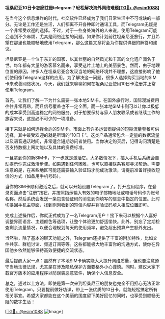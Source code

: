 **坦桑尼亚10日卡怎麽註冊telegram？轻松解决海外网络难题[[TG💪+ @esim1088](https://t.me/s/esim1088)]**

在当今这个信息爆炸的时代，社交软件已经成为了我们日常生活中不可或缺的一部分。无论是工作还是生活，人们都离不开各种即时通讯工具，而Telegram无疑是一个非常受欢迎的选择。不过，对于一些身处海外的人来说，使用Telegram可能会遇到不少麻烦，尤其是网络连接的问题。如果你计划前往坦桑尼亚旅行，并且希望在那里也能顺畅地使用Telegram，那么这篇文章将会为你提供详细的解答和建议。

坦桑尼亚是一个位于东非的国家，以其壮丽的自然风光和丰富的文化遗产闻名于世。每年都有大量的游客慕名而来，享受这片土地上的美丽景色。然而，由于地理位置的原因，许多人在坦桑尼亚会发现当地的网络环境并不理想，这直接影响了他们使用像Telegram这样的应用。为了解决这一问题，很多人选择购买当地的SIM卡来改善网络状况。今天，我们就来聊聊如何在坦桑尼亚使用10日卡注册并正常使用Telegram。

首先，让我们了解一下为什么需要一张本地SIM卡。在国外旅行时，国际漫游费用往往非常高昂，而且信号覆盖也不一定全面。而一张本地SIM卡则可以让你以极低的成本享受到高速稳定的网络服务。对于想要保持与家人朋友联系或者继续工作的旅客来说，这是必不可少的一项准备。

接下来就是如何选择合适的SIM卡。市面上有许多运营商提供的短期流量套餐可供选择，其中最受欢迎的就是所谓的“10日卡”。这类产品通常包含一定量的数据流量以及语音通话时间，非常适合短期访问者使用。当你决定购买后，记得询问清楚是否支持数据上网功能以及具体的资费标准。

一旦拿到你的新SIM卡，下一步就是激活它。大多数情况下，插入手机后系统会自动提示你完成激活步骤。如果遇到任何困难，也可以直接联系客服寻求帮助。需要注意的是，在某些地区可能还需要输入验证码才能成功激活，请提前准备好接收短信的方式（如备用手机号码）。

当你的SIM卡顺利激活之后，就可以开始设置Telegram了。打开应用程序，在登录页面点击“注册”按钮，并按照指示输入有效的电子邮箱地址或电话号码作为账号名称。然后系统会发送一条包含验证码的消息到你填写的信息中指定的位置。此时切换回手机主界面，找到刚刚收到的短信内容并将验证码填入相应位置即可。

完成上述操作后，你就正式成为了一名Telegram用户！接下来可以根据个人喜好调整界面语言、主题颜色等选项，让整个体验更加舒适愉快。此外，别忘了定期检查剩余流量情况，以便合理规划每天的使用频率，避免超出预算产生额外支出。

当然啦，除了基本的聊天功能之外，Telegram还提供了丰富的附加特性，比如文件共享、群组讨论、频道订阅等等。这些都能极大地丰富你的沟通方式，使你在异国他乡依然能够保持高效便捷的交流状态。

最后提醒大家一点：虽然有了本地SIM卡确实能大大提升网络质量，但也要注意遵守当地法律法规，尤其是在涉及隐私保护方面要格外小心谨慎。同时，建议大家下载官方版本的应用程序以防误装恶意软件，确保个人信息安全。

总之，通过以上方法，即使是第一次来到坦桑尼亚的朋友也完全不用担心无法正常使用Telegram。只要提前做好功课，带上一张优质的10日卡，就能轻松搞定所有相关事宜。希望大家都能在这个美丽的国度留下美好回忆的同时，也享受到顺畅无阻的数字生活！

[[TG💪+ @esim1088](https://t.me/s/esim1088) ![Image](https://i.postimg.cc/4NQfJmqS/Snipaste-2025-05-13-00-14-12.png)]